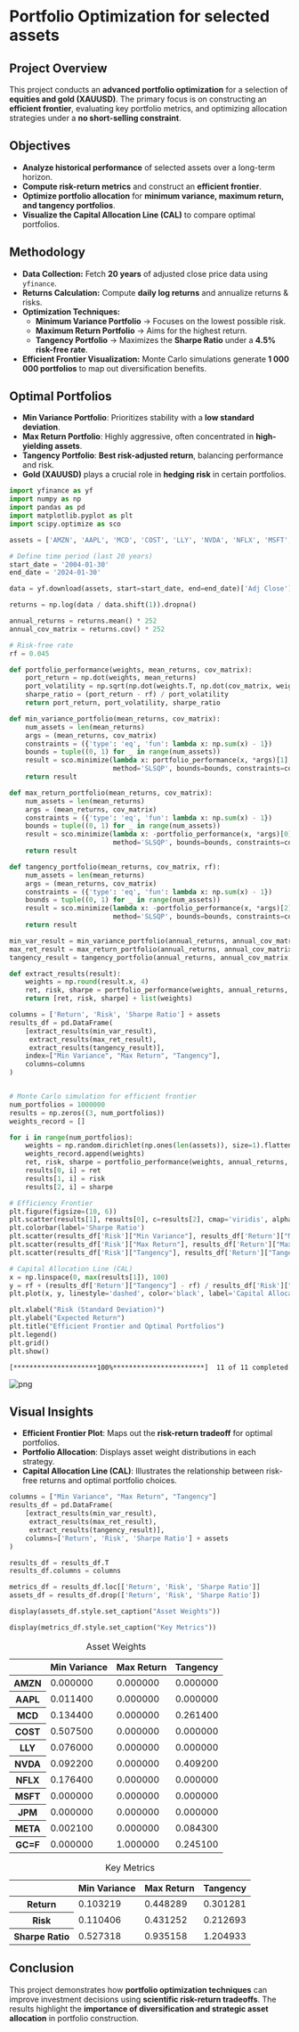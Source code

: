 # Portfolio Optimization for selected assets

## Project Overview
This project conducts an **advanced portfolio optimization** for a selection of **equities and gold (XAUUSD)**. The primary focus is on constructing an **efficient frontier**, evaluating key portfolio metrics, and optimizing allocation strategies under a **no short-selling constraint**.

## Objectives
- **Analyze historical performance** of selected assets over a long-term horizon.  
- **Compute risk-return metrics** and construct an **efficient frontier**.  
- **Optimize portfolio allocation** for **minimum variance, maximum return, and tangency portfolios**.  
- **Visualize the Capital Allocation Line (CAL)** to compare optimal portfolios.

## Methodology
- **Data Collection:** Fetch **20 years** of adjusted close price data using `yfinance`.  
- **Returns Calculation:** Compute **daily log returns** and annualize returns & risks.  
- **Optimization Techniques:**  
  - **Minimum Variance Portfolio** → Focuses on the lowest possible risk.  
  - **Maximum Return Portfolio** → Aims for the highest return.  
  - **Tangency Portfolio** → Maximizes the **Sharpe Ratio** under a **4.5% risk-free rate**.  
- **Efficient Frontier Visualization:** Monte Carlo simulations generate **1 000 000 portfolios** to map out diversification benefits.  

## Optimal Portfolios
- **Min Variance Portfolio**: Prioritizes stability with a **low standard deviation**.  
- **Max Return Portfolio**: Highly aggressive, often concentrated in **high-yielding assets**.  
- **Tangency Portfolio**: **Best risk-adjusted return**, balancing performance and risk.  
- **Gold (XAUUSD)** plays a crucial role in **hedging risk** in certain portfolios.


```python
import yfinance as yf
import numpy as np
import pandas as pd
import matplotlib.pyplot as plt
import scipy.optimize as sco
```


```python
assets = ['AMZN', 'AAPL', 'MCD', 'COST', 'LLY', 'NVDA', 'NFLX', 'MSFT', 'JPM', 'META', 'GC=F'] 

# Define time period (last 20 years)
start_date = '2004-01-30'
end_date = '2024-01-30'

data = yf.download(assets, start=start_date, end=end_date)['Adj Close']

returns = np.log(data / data.shift(1)).dropna()

annual_returns = returns.mean() * 252
annual_cov_matrix = returns.cov() * 252

# Risk-free rate
rf = 0.045

def portfolio_performance(weights, mean_returns, cov_matrix):
    port_return = np.dot(weights, mean_returns)
    port_volatility = np.sqrt(np.dot(weights.T, np.dot(cov_matrix, weights)))
    sharpe_ratio = (port_return - rf) / port_volatility
    return port_return, port_volatility, sharpe_ratio

def min_variance_portfolio(mean_returns, cov_matrix):
    num_assets = len(mean_returns)
    args = (mean_returns, cov_matrix)
    constraints = ({'type': 'eq', 'fun': lambda x: np.sum(x) - 1})
    bounds = tuple((0, 1) for _ in range(num_assets))
    result = sco.minimize(lambda x: portfolio_performance(x, *args)[1], num_assets * [1./num_assets],
                          method='SLSQP', bounds=bounds, constraints=constraints)
    return result

def max_return_portfolio(mean_returns, cov_matrix):
    num_assets = len(mean_returns)
    args = (mean_returns, cov_matrix)
    constraints = ({'type': 'eq', 'fun': lambda x: np.sum(x) - 1})
    bounds = tuple((0, 1) for _ in range(num_assets))
    result = sco.minimize(lambda x: -portfolio_performance(x, *args)[0], num_assets * [1./num_assets],
                          method='SLSQP', bounds=bounds, constraints=constraints)
    return result

def tangency_portfolio(mean_returns, cov_matrix, rf):
    num_assets = len(mean_returns)
    args = (mean_returns, cov_matrix)
    constraints = ({'type': 'eq', 'fun': lambda x: np.sum(x) - 1})
    bounds = tuple((0, 1) for _ in range(num_assets))
    result = sco.minimize(lambda x: -portfolio_performance(x, *args)[2], num_assets * [1./num_assets],
                          method='SLSQP', bounds=bounds, constraints=constraints)
    return result

min_var_result = min_variance_portfolio(annual_returns, annual_cov_matrix)
max_ret_result = max_return_portfolio(annual_returns, annual_cov_matrix)
tangency_result = tangency_portfolio(annual_returns, annual_cov_matrix, rf)

def extract_results(result):
    weights = np.round(result.x, 4)
    ret, risk, sharpe = portfolio_performance(weights, annual_returns, annual_cov_matrix)
    return [ret, risk, sharpe] + list(weights)

columns = ['Return', 'Risk', 'Sharpe Ratio'] + assets
results_df = pd.DataFrame(
    [extract_results(min_var_result),
     extract_results(max_ret_result),
     extract_results(tangency_result)],
    index=["Min Variance", "Max Return", "Tangency"],
    columns=columns
)


# Monte Carlo simulation for efficient frontier
num_portfolios = 1000000
results = np.zeros((3, num_portfolios))
weights_record = []

for i in range(num_portfolios):
    weights = np.random.dirichlet(np.ones(len(assets)), size=1).flatten()
    weights_record.append(weights)
    ret, risk, sharpe = portfolio_performance(weights, annual_returns, annual_cov_matrix)
    results[0, i] = ret
    results[1, i] = risk
    results[2, i] = sharpe

# Efficiency Frontier
plt.figure(figsize=(10, 6))
plt.scatter(results[1], results[0], c=results[2], cmap='viridis', alpha=0.3, label="Efficient Frontier")
plt.colorbar(label='Sharpe Ratio')
plt.scatter(results_df['Risk']["Min Variance"], results_df['Return']["Min Variance"], c='red', marker='o', s=100, label="Min Variance")
plt.scatter(results_df['Risk']["Max Return"], results_df['Return']["Max Return"], c='green', marker='o', s=100, label="Max Return")
plt.scatter(results_df['Risk']["Tangency"], results_df['Return']["Tangency"], c='blue', marker='*', s=200, label="Tangency Portfolio")

# Capital Allocation Line (CAL)
x = np.linspace(0, max(results[1]), 100)
y = rf + (results_df['Return']["Tangency"] - rf) / results_df['Risk']["Tangency"] * x
plt.plot(x, y, linestyle='dashed', color='black', label='Capital Allocation Line')

plt.xlabel("Risk (Standard Deviation)")
plt.ylabel("Expected Return")
plt.title("Efficient Frontier and Optimal Portfolios")
plt.legend()
plt.grid()
plt.show()
```

    [*********************100%***********************]  11 of 11 completed



    
![png](output_3_1.png)
    


## Visual Insights
- **Efficient Frontier Plot**: Maps out the **risk-return tradeoff** for optimal portfolios.  
- **Portfolio Allocation**: Displays asset weight distributions in each strategy.  
- **Capital Allocation Line (CAL)**: Illustrates the relationship between risk-free returns and optimal portfolio choices.


```python
columns = ["Min Variance", "Max Return", "Tangency"]
results_df = pd.DataFrame(
    [extract_results(min_var_result),
     extract_results(max_ret_result),
     extract_results(tangency_result)],
    columns=['Return', 'Risk', 'Sharpe Ratio'] + assets
)

results_df = results_df.T
results_df.columns = columns

metrics_df = results_df.loc[['Return', 'Risk', 'Sharpe Ratio']]
assets_df = results_df.drop(['Return', 'Risk', 'Sharpe Ratio'])

display(assets_df.style.set_caption("Asset Weights"))

display(metrics_df.style.set_caption("Key Metrics"))
```


<style type="text/css">
</style>
<table id="T_7da36">
  <caption>Asset Weights</caption>
  <thead>
    <tr>
      <th class="blank level0" >&nbsp;</th>
      <th id="T_7da36_level0_col0" class="col_heading level0 col0" >Min Variance</th>
      <th id="T_7da36_level0_col1" class="col_heading level0 col1" >Max Return</th>
      <th id="T_7da36_level0_col2" class="col_heading level0 col2" >Tangency</th>
    </tr>
  </thead>
  <tbody>
    <tr>
      <th id="T_7da36_level0_row0" class="row_heading level0 row0" >AMZN</th>
      <td id="T_7da36_row0_col0" class="data row0 col0" >0.000000</td>
      <td id="T_7da36_row0_col1" class="data row0 col1" >0.000000</td>
      <td id="T_7da36_row0_col2" class="data row0 col2" >0.000000</td>
    </tr>
    <tr>
      <th id="T_7da36_level0_row1" class="row_heading level0 row1" >AAPL</th>
      <td id="T_7da36_row1_col0" class="data row1 col0" >0.011400</td>
      <td id="T_7da36_row1_col1" class="data row1 col1" >0.000000</td>
      <td id="T_7da36_row1_col2" class="data row1 col2" >0.000000</td>
    </tr>
    <tr>
      <th id="T_7da36_level0_row2" class="row_heading level0 row2" >MCD</th>
      <td id="T_7da36_row2_col0" class="data row2 col0" >0.134400</td>
      <td id="T_7da36_row2_col1" class="data row2 col1" >0.000000</td>
      <td id="T_7da36_row2_col2" class="data row2 col2" >0.261400</td>
    </tr>
    <tr>
      <th id="T_7da36_level0_row3" class="row_heading level0 row3" >COST</th>
      <td id="T_7da36_row3_col0" class="data row3 col0" >0.507500</td>
      <td id="T_7da36_row3_col1" class="data row3 col1" >0.000000</td>
      <td id="T_7da36_row3_col2" class="data row3 col2" >0.000000</td>
    </tr>
    <tr>
      <th id="T_7da36_level0_row4" class="row_heading level0 row4" >LLY</th>
      <td id="T_7da36_row4_col0" class="data row4 col0" >0.076000</td>
      <td id="T_7da36_row4_col1" class="data row4 col1" >0.000000</td>
      <td id="T_7da36_row4_col2" class="data row4 col2" >0.000000</td>
    </tr>
    <tr>
      <th id="T_7da36_level0_row5" class="row_heading level0 row5" >NVDA</th>
      <td id="T_7da36_row5_col0" class="data row5 col0" >0.092200</td>
      <td id="T_7da36_row5_col1" class="data row5 col1" >0.000000</td>
      <td id="T_7da36_row5_col2" class="data row5 col2" >0.409200</td>
    </tr>
    <tr>
      <th id="T_7da36_level0_row6" class="row_heading level0 row6" >NFLX</th>
      <td id="T_7da36_row6_col0" class="data row6 col0" >0.176400</td>
      <td id="T_7da36_row6_col1" class="data row6 col1" >0.000000</td>
      <td id="T_7da36_row6_col2" class="data row6 col2" >0.000000</td>
    </tr>
    <tr>
      <th id="T_7da36_level0_row7" class="row_heading level0 row7" >MSFT</th>
      <td id="T_7da36_row7_col0" class="data row7 col0" >0.000000</td>
      <td id="T_7da36_row7_col1" class="data row7 col1" >0.000000</td>
      <td id="T_7da36_row7_col2" class="data row7 col2" >0.000000</td>
    </tr>
    <tr>
      <th id="T_7da36_level0_row8" class="row_heading level0 row8" >JPM</th>
      <td id="T_7da36_row8_col0" class="data row8 col0" >0.000000</td>
      <td id="T_7da36_row8_col1" class="data row8 col1" >0.000000</td>
      <td id="T_7da36_row8_col2" class="data row8 col2" >0.000000</td>
    </tr>
    <tr>
      <th id="T_7da36_level0_row9" class="row_heading level0 row9" >META</th>
      <td id="T_7da36_row9_col0" class="data row9 col0" >0.002100</td>
      <td id="T_7da36_row9_col1" class="data row9 col1" >0.000000</td>
      <td id="T_7da36_row9_col2" class="data row9 col2" >0.084300</td>
    </tr>
    <tr>
      <th id="T_7da36_level0_row10" class="row_heading level0 row10" >GC=F</th>
      <td id="T_7da36_row10_col0" class="data row10 col0" >0.000000</td>
      <td id="T_7da36_row10_col1" class="data row10 col1" >1.000000</td>
      <td id="T_7da36_row10_col2" class="data row10 col2" >0.245100</td>
    </tr>
  </tbody>
</table>




<style type="text/css">
</style>
<table id="T_21f99">
  <caption>Key Metrics</caption>
  <thead>
    <tr>
      <th class="blank level0" >&nbsp;</th>
      <th id="T_21f99_level0_col0" class="col_heading level0 col0" >Min Variance</th>
      <th id="T_21f99_level0_col1" class="col_heading level0 col1" >Max Return</th>
      <th id="T_21f99_level0_col2" class="col_heading level0 col2" >Tangency</th>
    </tr>
  </thead>
  <tbody>
    <tr>
      <th id="T_21f99_level0_row0" class="row_heading level0 row0" >Return</th>
      <td id="T_21f99_row0_col0" class="data row0 col0" >0.103219</td>
      <td id="T_21f99_row0_col1" class="data row0 col1" >0.448289</td>
      <td id="T_21f99_row0_col2" class="data row0 col2" >0.301281</td>
    </tr>
    <tr>
      <th id="T_21f99_level0_row1" class="row_heading level0 row1" >Risk</th>
      <td id="T_21f99_row1_col0" class="data row1 col0" >0.110406</td>
      <td id="T_21f99_row1_col1" class="data row1 col1" >0.431252</td>
      <td id="T_21f99_row1_col2" class="data row1 col2" >0.212693</td>
    </tr>
    <tr>
      <th id="T_21f99_level0_row2" class="row_heading level0 row2" >Sharpe Ratio</th>
      <td id="T_21f99_row2_col0" class="data row2 col0" >0.527318</td>
      <td id="T_21f99_row2_col1" class="data row2 col1" >0.935158</td>
      <td id="T_21f99_row2_col2" class="data row2 col2" >1.204933</td>
    </tr>
  </tbody>
</table>



## Conclusion
This project demonstrates how **portfolio optimization techniques** can improve investment decisions using **scientific risk-return tradeoffs**. The results highlight the **importance of diversification and strategic asset allocation** in portfolio construction.



```python

```
